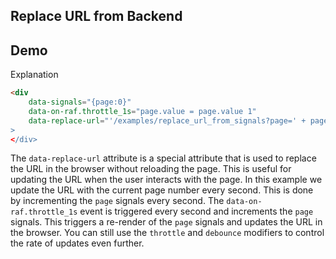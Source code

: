 ## Replace URL from Backend

## Demo

<div
    data-signals="{page:0}"
    data-on-raf.throttle_1s="page.value = page.value 1"
    data-replace-url="'/examples/replace_url_from_signals?page=' + page.value
>
</div>

## Explanation

```html
<div
    data-signals="{page:0}"
    data-on-raf.throttle_1s="page.value = page.value 1"
    data-replace-url="'/examples/replace_url_from_signals?page=' + page.value
>
</div>
```

The `data-replace-url` attribute is a special attribute that is used to replace the URL in the browser without reloading the page. This is useful for updating the URL when the user interacts with the page. In this example we update the URL with the current page number every second. This is done by incrementing the `page` signals every second. The `data-on-raf.throttle_1s` event is triggered every second and increments the `page` signals. This triggers a re-render of the `page` signals and updates the URL in the browser. You can still use the `throttle` and `debounce` modifiers to control the rate of updates even further.
